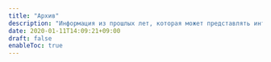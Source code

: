 ```yaml
---
title: "Архив"
description: "Информация из прошлых лет, которая может представлять интерес"
date: 2020-01-11T14:09:21+09:00
draft: false
enableToc: true
---
```


